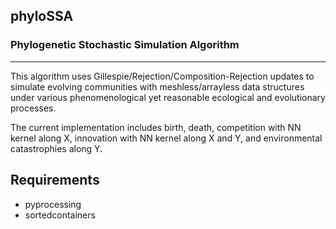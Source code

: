 ## phyloSSA
### Phylogenetic Stochastic Simulation Algorithm 
---
This algorithm uses Gillespie/Rejection/Composition-Rejection updates
to simulate evolving communities with meshless/arrayless data structures under
various phenomenological yet reasonable ecological and evolutionary processes.

The current implementation includes birth, death, competition with NN kernel along X, innovation with NN kernel along X and Y, and environmental catastrophies along Y.

## Requirements
* pyprocessing
* sortedcontainers
